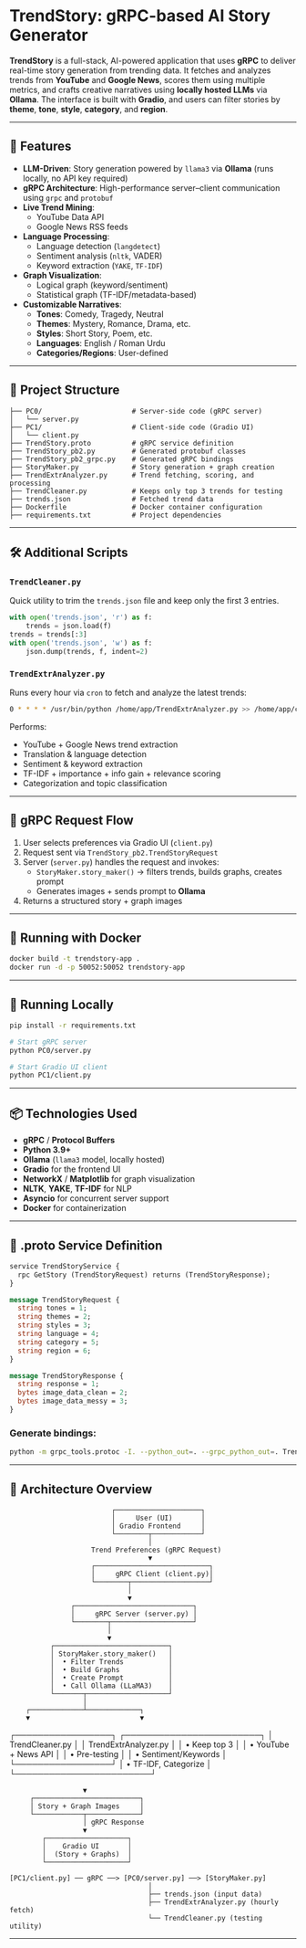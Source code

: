 # TrendStory: gRPC-based AI Story Generator

**TrendStory** is a full-stack, AI-powered application that uses **gRPC** to deliver real-time story generation from trending data. It fetches and analyzes trends from **YouTube** and **Google News**, scores them using multiple metrics, and crafts creative narratives using **locally hosted LLMs** via **Ollama**. The interface is built with **Gradio**, and users can filter stories by **theme**, **tone**, **style**, **category**, and **region**.

---

## 🚀 Features

- **LLM-Driven**: Story generation powered by `llama3` via **Ollama** (runs locally, no API key required)
- **gRPC Architecture**: High-performance server–client communication using `grpc` and `protobuf`
- **Live Trend Mining**:
  - YouTube Data API
  - Google News RSS feeds
- **Language Processing**:
  - Language detection (`langdetect`)
  - Sentiment analysis (`nltk`, VADER)
  - Keyword extraction (`YAKE`, `TF-IDF`)
- **Graph Visualization**:
  - Logical graph (keyword/sentiment)
  - Statistical graph (TF-IDF/metadata-based)
- **Customizable Narratives**:
  - **Tones**: Comedy, Tragedy, Neutral
  - **Themes**: Mystery, Romance, Drama, etc.
  - **Styles**: Short Story, Poem, etc.
  - **Languages**: English / Roman Urdu
  - **Categories/Regions**: User-defined

---

## 📁 Project Structure

```
├── PC0/                      # Server-side code (gRPC server)
│   └── server.py
├── PC1/                      # Client-side code (Gradio UI)
│   └── client.py
├── TrendStory.proto          # gRPC service definition
├── TrendStory_pb2.py         # Generated protobuf classes
├── TrendStory_pb2_grpc.py    # Generated gRPC bindings
├── StoryMaker.py             # Story generation + graph creation
├── TrendExtrAnalyzer.py      # Trend fetching, scoring, and processing
├── TrendCleaner.py           # Keeps only top 3 trends for testing
├── trends.json               # Fetched trend data
├── Dockerfile                # Docker container configuration
├── requirements.txt          # Project dependencies
```

---

## 🛠 Additional Scripts

### `TrendCleaner.py`

Quick utility to trim the `trends.json` file and keep only the first 3 entries.

```python
with open('trends.json', 'r') as f:
    trends = json.load(f)
trends = trends[:3]
with open('trends.json', 'w') as f:
    json.dump(trends, f, indent=2)
```

### `TrendExtrAnalyzer.py`

Runs every hour via `cron` to fetch and analyze the latest trends:

```bash
0 * * * * /usr/bin/python /home/app/TrendExtrAnalyzer.py >> /home/app/cron_output.log 2>&1
```

Performs:
- YouTube + Google News trend extraction
- Translation & language detection
- Sentiment & keyword extraction
- TF-IDF + importance + info gain + relevance scoring
- Categorization and topic classification

---

## 🔁 gRPC Request Flow

1. User selects preferences via Gradio UI (`client.py`)
2. Request sent via `TrendStory_pb2.TrendStoryRequest`
3. Server (`server.py`) handles the request and invokes:
   - `StoryMaker.story_maker()` → filters trends, builds graphs, creates prompt
   - Generates images + sends prompt to **Ollama**
4. Returns a structured story + graph images

---

## 🐳 Running with Docker

```bash
docker build -t trendstory-app .
docker run -d -p 50052:50052 trendstory-app
```

---

## 🧪 Running Locally

```bash
pip install -r requirements.txt

# Start gRPC server
python PC0/server.py

# Start Gradio UI client
python PC1/client.py
```

---

## 📦 Technologies Used

- **gRPC** / **Protocol Buffers**
- **Python 3.9+**
- **Ollama** (`llama3` model, locally hosted)
- **Gradio** for the frontend UI
- **NetworkX** / **Matplotlib** for graph visualization
- **NLTK**, **YAKE**, **TF-IDF** for NLP
- **Asyncio** for concurrent server support
- **Docker** for containerization

---

## 📜 .proto Service Definition

```proto
service TrendStoryService {
  rpc GetStory (TrendStoryRequest) returns (TrendStoryResponse);
}

message TrendStoryRequest {
  string tones = 1;
  string themes = 2;
  string styles = 3;
  string language = 4;
  string category = 5;
  string region = 6;
}

message TrendStoryResponse {
  string response = 1;
  bytes image_data_clean = 2;
  bytes image_data_messy = 3;
}
```

### Generate bindings:

```bash
python -m grpc_tools.protoc -I. --python_out=. --grpc_python_out=. TrendStory.proto
```

---

## 🧠 Architecture Overview
                             ┌─────────────────────┐
                             │     User (UI)       │
                             │ Gradio Frontend     │
                             └────────┬────────────┘
                                      │
                        Trend Preferences (gRPC Request)
                                      ▼
                        ┌────────────────────────────┐
                        │     gRPC Client (client.py)│
                        └────────┬───────────────────┘
                                 │
                                 ▼
                   ┌─────────────────────────────┐
                   │     gRPC Server (server.py) │
                   └────────┬────────────────────┘
                            │
                            ▼
              ┌────────────────────────────┐
              │ StoryMaker.story_maker()   │
              │  • Filter Trends           │
              │  • Build Graphs            │
              │  • Create Prompt           │
              │  • Call Ollama (LLaMA3)    │
              └───────┬────────────────────┘
                      │
        ┌─────────────┴─────────────┐
        ▼                           ▼
┌─────────────────┐      ┌────────────────────────┐
│ TrendCleaner.py │      │ TrendExtrAnalyzer.py   │
│  • Keep top 3    │      │  • YouTube + News API  │
│  • Pre-testing   │      │  • Sentiment/Keywords  │
└─────────────────┘      │  • TF-IDF, Categorize  │
                         └────────────────────────┘

                      ▼
         ┌──────────────────────────┐
         │ Story + Graph Images     │
         └────────────┬─────────────┘
                      │ gRPC Response
                      ▼
            ┌────────────────────┐
            │    Gradio UI       │
            │  (Story + Graphs)  │
            └────────────────────┘

```
[PC1/client.py] ── gRPC ──> [PC0/server.py] ──> [StoryMaker.py]
                                  │
                                  ├── trends.json (input data)
                                  ├── TrendExtrAnalyzer.py (hourly fetch)
                                  └── TrendCleaner.py (testing utility)
```

---


